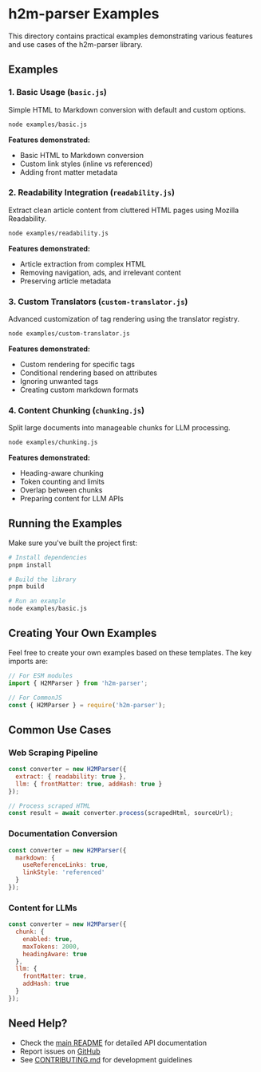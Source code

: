 # h2m-parser Examples

This directory contains practical examples demonstrating various features and use cases of the h2m-parser library.

## Examples

### 1. Basic Usage (`basic.js`)

Simple HTML to Markdown conversion with default and custom options.

```bash
node examples/basic.js
```

**Features demonstrated:**
- Basic HTML to Markdown conversion
- Custom link styles (inline vs referenced)
- Adding front matter metadata

### 2. Readability Integration (`readability.js`)

Extract clean article content from cluttered HTML pages using Mozilla Readability.

```bash
node examples/readability.js
```

**Features demonstrated:**
- Article extraction from complex HTML
- Removing navigation, ads, and irrelevant content
- Preserving article metadata

### 3. Custom Translators (`custom-translator.js`)

Advanced customization of tag rendering using the translator registry.

```bash
node examples/custom-translator.js
```

**Features demonstrated:**
- Custom rendering for specific tags
- Conditional rendering based on attributes
- Ignoring unwanted tags
- Creating custom markdown formats

### 4. Content Chunking (`chunking.js`)

Split large documents into manageable chunks for LLM processing.

```bash
node examples/chunking.js
```

**Features demonstrated:**
- Heading-aware chunking
- Token counting and limits
- Overlap between chunks
- Preparing content for LLM APIs

## Running the Examples

Make sure you've built the project first:

```bash
# Install dependencies
pnpm install

# Build the library
pnpm build

# Run an example
node examples/basic.js
```

## Creating Your Own Examples

Feel free to create your own examples based on these templates. The key imports are:

```javascript
// For ESM modules
import { H2MParser } from 'h2m-parser';

// For CommonJS
const { H2MParser } = require('h2m-parser');
```

## Common Use Cases

### Web Scraping Pipeline

```javascript
const converter = new H2MParser({
  extract: { readability: true },
  llm: { frontMatter: true, addHash: true }
});

// Process scraped HTML
const result = await converter.process(scrapedHtml, sourceUrl);
```

### Documentation Conversion

```javascript
const converter = new H2MParser({
  markdown: {
    useReferenceLinks: true,
    linkStyle: 'referenced'
  }
});
```

### Content for LLMs

```javascript
const converter = new H2MParser({
  chunk: {
    enabled: true,
    maxTokens: 2000,
    headingAware: true
  },
  llm: {
    frontMatter: true,
    addHash: true
  }
});
```

## Need Help?

- Check the [main README](../README.md) for detailed API documentation
- Report issues on [GitHub](https://github.com/gustavovalverde/h2m-parser/issues)
- See [CONTRIBUTING.md](../CONTRIBUTING.md) for development guidelines